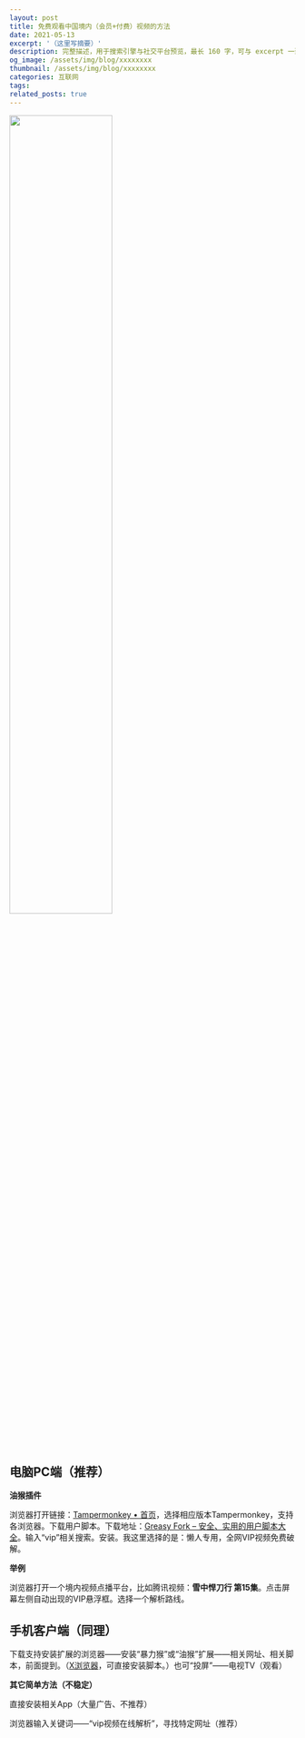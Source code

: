 ```yaml
---
layout: post
title: 免费观看中国境内（会员+付费）视频的方法
date: 2021-05-13
excerpt: '（这里写摘要）'
description: 完整描述，用于搜索引擎与社交平台预览，最长 160 字，可与 excerpt 一致
og_image: /assets/img/blog/xxxxxxxx
thumbnail: /assets/img/blog/xxxxxxxx
categories: 互联网
tags: 
related_posts: true
---
```


<img src="{{ '/assets/img/blog/xxxxxxxx' | relative_url }}" style="width:60%;">

## 电脑PC端（推荐）

**油猴插件**

浏览器打开链接：[Tampermonkey • 首页](https://www.tampermonkey.net/index.php)，选择相应版本Tampermonkey，支持各浏览器。下载用户脚本。下载地址：[Greasy Fork – 安全、实用的用户脚本大全](https://greasyfork.org/zh-CN)。输入“vip”相关搜索。安装。我这里选择的是：懒人专用，全网VIP视频免费破解。

**举例**

浏览器打开一个境内视频点播平台，比如腾讯视频：**雪中悍刀行 第15集**。点击屏幕左侧自动出现的VIP悬浮框。选择一个解析路线。

## 手机客户端（同理）

下载支持安装扩展的浏览器——安装“暴力猴”或“油猴”扩展——相关网址、相关脚本，前面提到。（[X浏览器](https://www.xbext.com/)，可直接安装脚本。）也可“投屏”——电视TV（观看）

**其它简单方法（不稳定）**

直接安装相关App（大量广告、不推荐）

浏览器输入关键词——“vip视频在线解析”，寻找特定网址（推荐）